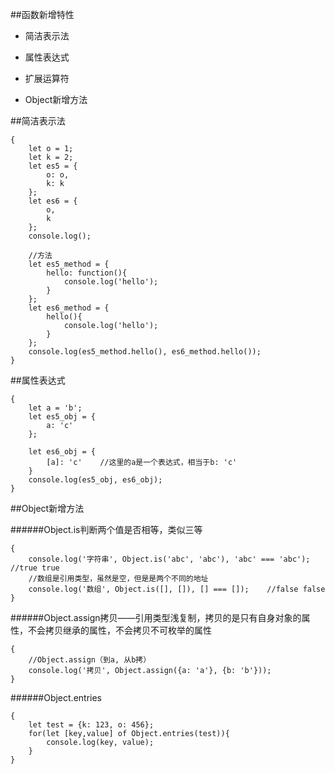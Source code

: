 ##函数新增特性

- 简洁表示法

- 属性表达式

- 扩展运算符

- Object新增方法


##简洁表示法

```
{
    let o = 1;
    let k = 2;
    let es5 = {
        o: o,
        k: k
    };
    let es6 = {
        o,
        k
    };
    console.log();
    
    //方法
    let es5_method = {
        hello: function(){
            console.log('hello');
        }
    };
    let es6_method = {
        hello(){
            console.log('hello');
        }
    };
    console.log(es5_method.hello(), es6_method.hello());
}
```


##属性表达式

```
{
    let a = 'b';
    let es5_obj = {
        a: 'c'
    };
    
    let es6_obj = {
        [a]: 'c'    //这里的a是一个表达式，相当于b: 'c'
    }
    console.log(es5_obj, es6_obj);
}
```


##Object新增方法

######Object.is判断两个值是否相等，类似三等

```
{
    console.log('字符串', Object.is('abc', 'abc'), 'abc' === 'abc');    //true true
    //数组是引用类型，虽然是空，但是是两个不同的地址
    console.log('数组', Object.is([], []), [] === []);    //false false
}
```


######Object.assign拷贝——引用类型浅复制，拷贝的是只有自身对象的属性，不会拷贝继承的属性，不会拷贝不可枚举的属性

``` 
{
    //Object.assign（到a, 从b拷）
    console.log('拷贝', Object.assign({a: 'a'}, {b: 'b'}));
}
```


######Object.entries

```
{
    let test = {k: 123, o: 456};
    for(let [key,value] of Object.entries(test)){
        console.log(key, value);
    }
}
```




































